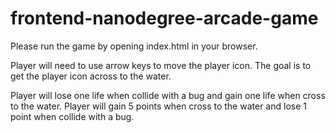 frontend-nanodegree-arcade-game
===============================

Please run the game by opening index.html in your browser.

Player will need to use arrow keys to move the player icon. The goal is to get the player icon across to the water.

Player will lose one life when collide with a bug and gain one life when cross to the water.
Player will gain 5 points when cross to the water and lose 1 point when collide with a bug.
